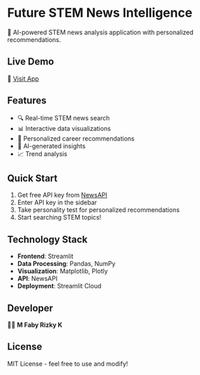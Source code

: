 # Future STEM News Intelligence

🔬 AI-powered STEM news analysis application with personalized recommendations.

## Live Demo
🚀 [Visit App](https://stem-news-app.streamlit.app)

## Features
- 🔍 Real-time STEM news search
- 📊 Interactive data visualizations  
- 🧠 Personalized career recommendations
- 🤖 AI-generated insights
- 📈 Trend analysis

## Quick Start
1. Get free API key from [NewsAPI](https://newsapi.org/register)
2. Enter API key in the sidebar
3. Take personality test for personalized recommendations
4. Start searching STEM topics!

## Technology Stack
- **Frontend**: Streamlit
- **Data Processing**: Pandas, NumPy
- **Visualization**: Matplotlib, Plotly
- **API**: NewsAPI
- **Deployment**: Streamlit Cloud

## Developer
👨‍💻 **M Faby Rizky K**

## License
MIT License - feel free to use and modify!
